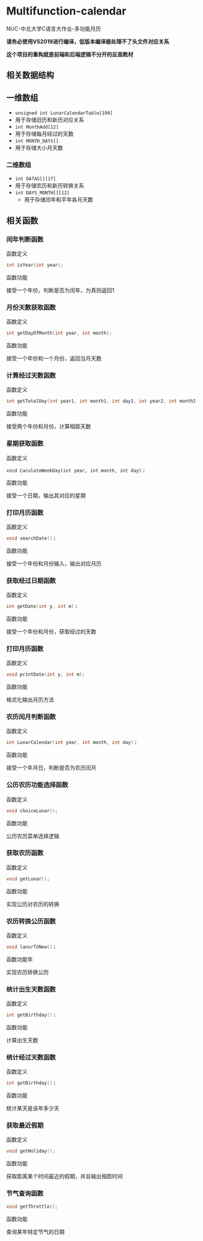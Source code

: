 # Multifunction-calendar
NUC-中北大学C语言大作业-多功能月历

**请务必使用VS2019进行编译，低版本编译器处理不了头文件对应关系**

**这个项目的重构就是前端和后端逻辑不分开的反面教材**

##  相关数据结构

##  一维数组

*  ```unsigned int LunarCalendarTable[199]```
  *  用于存储旧历和新历对应关系
*  ```int MonthAdd[12]```
  *  用于存储每月经过的天数
*  ```int MONTH_DAYS[]```
  *  用于存储大小月天数

###  二维数组

*   ```int DATAS[][17]```
  *  用于存储农历和新历转换关系
* ``` int DAYS_MONTH[][12] ```
  *  用于存储闰年和平年各月天数

##  相关函数

###  闰年判断函数

函数定义

```c++
int isYear(int year);
```

函数功能

接受一个年份，判断是否为闰年，为真则返回1

###  月份天数获取函数

函数定义

```c++
int getDayOfMonth(int year, int month);
```

函数功能

接受一个年份和一个月份，返回当月天数

###  计算经过天数函数

函数定义

```c++
int getTotalDay(int year1, int month1, int day1, int year2, int month2, int day2);
```

函数功能

接受两个年份和月份，计算相距天数

###  星期获取函数

函数定义

```C+=
void CaculateWeekDay(int year, int month, int day)；
```

函数功能

接受一个日期，输出其对应的星期

###  打印月历函数

函数定义

```c++
void searchDate()；
```

函数功能

接受一个年份和月份输入，输出对应月历

###  获取经过日期函数

函数定义

```c++
int getDate(int y, int m)；
```

函数功能

接受一个年份和月份，获取经过的天数

###  打印月历函数

函数定义 

```c++
void printDate(int y, int m);
```

函数功能

格式化输出月历方法

###  农历闰月判断函数

函数定义

```c++
int LunarCalendar(int year, int month, int day)；
```

函数功能

接受一个年月日，判断是否为农历闰月

###  公历农历功能选择函数

函数定义

```c++
void choiceLunar();
```

函数功能

公历农历菜单选择逻辑

###   获取农历函数

函数定义

```c++
void getLunar();
```

函数功能

实现公历对农历的转换

###  农历转换公历函数

函数定义

```c++
void lanurToNew()；
```

函数功能年

实现农历转换公历

###  统计出生天数函数

函数定义

```c++
int getBirthday()；
```

函数功能

计算出生天数

###  统计经过天数函数

函数定义

```c++
int getBirthday()；
```

函数功能

统计某天是该年多少天

###  获取最近假期

函数定义

```c++
void getHoliday();
```

函数功能

获取距离某个时间最近的假期，并且输出相距时间

###  节气查询函数

```c++
void getThrottle();
```

函数功能

查询某年特定节气的日期

